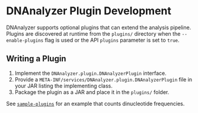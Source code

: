# DNAnalyzer Plugin Development

DNAnalyzer supports optional plugins that can extend the analysis pipeline.
Plugins are discovered at runtime from the `plugins/` directory when the
`--enable-plugins` flag is used or the API `plugins` parameter is set to `true`.

## Writing a Plugin

1. Implement the `DNAnalyzer.plugin.DNAnalyzerPlugin` interface.
2. Provide a `META-INF/services/DNAnalyzer.plugin.DNAnalyzerPlugin` file in your
   JAR listing the implementing class.
3. Package the plugin as a JAR and place it in the `plugins/` folder.

See [`sample-plugins`](../../sample-plugins) for an example that counts
 dinucleotide frequencies.
